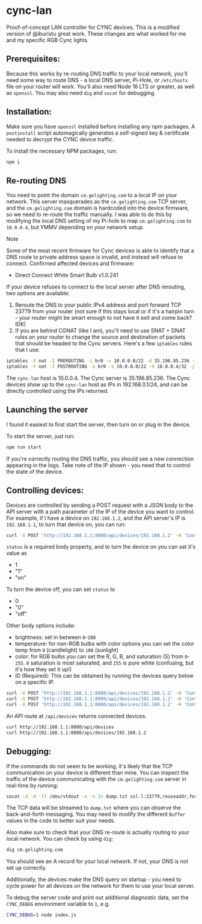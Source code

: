 # cync-lan

Proof-of-concept LAN controller for CYNC devices. This is a modified version of @iburistu great work. These changes are what worked for me and my specific RGB Cync lights.

## Prerequisites:

Because this works by re-routing DNS traffic to your local network, you'll need some way to route DNS - a local DNS server, Pi-Hole, or `/etc/hosts` file on your router will work. You'll also need Node 16 LTS or greater, as well as `openssl`. You may also need `dig` and `socat` for debugging.

## Installation:

Make sure you have `openssl` installed before installing any npm packages. A `postinstall` script automagically generates a self-signed key & certificate needed to decrypt the CYNC device traffic.

To install the necessary NPM packages, run:

```sh
npm i
```

## Re-routing DNS

You need to point the domain `cm.gelighting.com` to a local IP on your network. This server masquerades as the `cm.gelighting.com` TCP server, and the `cm.gelighting.com` domain is hardcoded into the device firmware, so we need to re-route the traffic manually. I was able to do this by modifying the local DNS setting of my Pi-hole to map `cm.gelighting.com` to `10.0.0.4`, but YMMV depending on your network setup.

> [!NOTE]  
> Some of the most recent firmware for Cync devices is able to identify that a DNS route to private address space is invalid, and instead will refuse to connect. Confirmed affected devices and firmware:
> - Direct Connect White Smart Bulb v1.0.241
> 
> If your device refuses to connect to the local server after DNS rerouting, two options are available:
> 1. Reroute the DNS to your public IPv4 address and port forward TCP 23779 from your router (not sure if this stays local or if it's a hairpin turn - your router might be smart enough to not have it exit and come back? IDK)
> 2. If you are behind CGNAT (like I am), you'll need to use SNAT + DNAT rules on your router to change the source and destination of packets that should be headed to the Cync servers. Here's a few `iptables` rules that I use:
> ```sh
> iptables -t nat -I PREROUTING -i br0 -s 10.0.0.0/22 -d 35.196.85.236 -j DNAT --to-destination 10.0.0.4
> iptables -t nat -I POSTROUTING -o br0 -s 10.0.0.0/22 -d 10.0.0.4/32 -j SNAT --to-source 192.168.0.1-192.168.0.254
> ```
> The `cync-lan` host is 10.0.0.4. The Cync server is 35.196.85.236. The Cync devices show up to the `cync-lan` host as IPs in 192.168.0.1/24, and can be directly controlled using the IPs returned.

## Launching the server

I found it easiest to first start the server, then turn on or plug in the device. 

To start the server, just run:

```sh
npm run start
```

If you're correctly routing the DNS traffic, you should see a new connection appearing in the logs. Take note of the IP shown - you need that to control the state of the device.

## Controlling devices:

Devices are controlled by sending a POST request with a JSON body to the API server with a path parameter of the IP of the device you want to control. For example, if I have a device on `192.168.1.2`, and the API server's IP is `192.168.1.1`, to turn that device on, you can run:

```sh
curl -X POST 'http://192.168.1.1:8080/api/devices/192.168.1.2' -H 'Content-Type: application/json' -d '{"status":1}'
```

`status` is a required body property, and to turn the device on you can set it's value as

- 1
- "1"
- "on"

To turn the device off, you can set `status` to 

- 0
- "0"
- "off"

Other body options include:

- brightness: set in between `0`-`100`
- temperature: for non-RGB bulbs with color options you can set the color temp from `0` (candlelight) to `100` (sunlight)
- color: for RGB bulbs you can set the R, G, B, and saturation (S) from `0`-`255`. `0` saturation is most saturated, and `255` is pure white (confusing, but it's how they set it up!)
- ID (Required): This can be obtained by running the devices query below on a specific IP.

```sh
curl -X POST 'http://192.168.1.1:8080/api/devices/192.168.1.2' -H 'Content-Type: application/json' -d '{"brightness":"50", "id":"0"}'
curl -X POST 'http://192.168.1.1:8080/api/devices/192.168.1.2' -H 'Content-Type: application/json' -d '{"temperature":"25", "id":"0"}'
curl -X POST 'http://192.168.1.1:8080/api/devices/192.168.1.2' -H 'Content-Type: application/json' -d '{"color":{"r":255,"g":0,"b":250}, "id":"0"}'
```

An API route at `/api/devices` returns connected devices.

```sh
curl http://192.168.1.1:8080/api/devices
curl http://192.168.1.1:8080/api/devices/192.168.1.2
```

## Debugging:

If the commands do not seem to be working, it's likely that the TCP communication on your device is different than mine. You can inspect the traffic of the device communicating with the `cm.gelighting.com` server in real-time by running:

```sh
socat -d -d -lf /dev/stdout -x -v 2> dump.txt ssl-l:23779,reuseaddr,fork,cert=certs/server.pem,verify=0 openssl:35.196.85.236:23779,verify=0
```

The TCP data will be streamed to `dump.txt` where you can observe the back-and-forth messaging. You may need to modify the different `Buffer` values in the code to better suit your needs.

Also make sure to check that your DNS re-route is actually routing to your local network. You can check by using `dig`:

```sh
dig cm.gelighting.com
```

You should see an A record for your local network. If not, your DNS is not set up correctly.

Additionally, the devices make the DNS query on startup - you need to cycle power for all devices on the network for them to use your local server.

To debug the server code and print out additional diagnostic data, set the `CYNC_DEBUG` environment variable to `1`, e.g.

```sh
CYNC_DEBUG=1 node index.js
```
